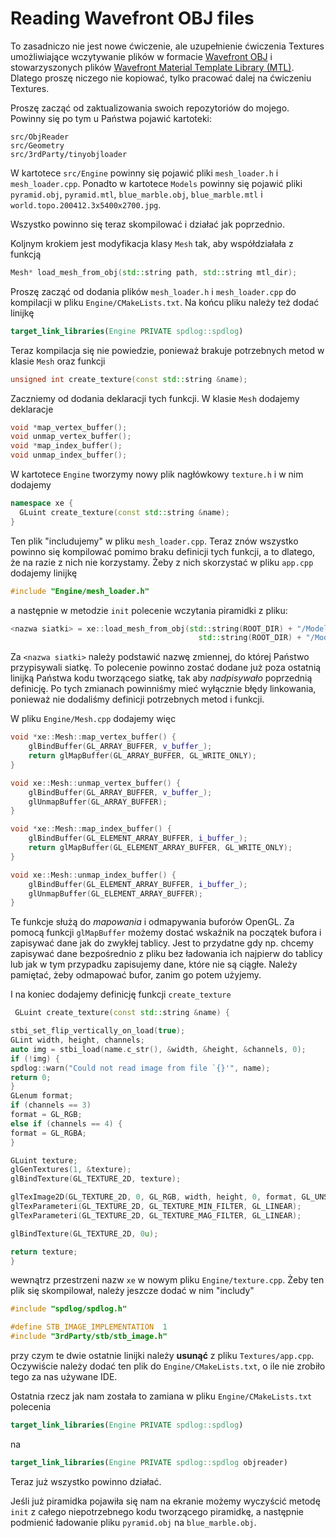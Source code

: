 # Reading  Wavefront OBJ files

To zasadniczo nie jest nowe ćwiczenie, ale uzupełnienie ćwiczenia Textures umożliwiające wczytywanie plików w
formacie [Wavefront OBJ](http://paulbourke.net/dataformats/obj/) i stowarzyszonych
plików [Wavefront Material Template Library (MTL)](http://paulbourke.net/dataformats/mtl/). Dlatego proszę niczego nie
kopiować, tylko pracować dalej na ćwiczeniu Textures.

Proszę zacząć od zaktualizowania swoich repozytoriów do mojego. Powinny się po tym u Państwa pojawić kartoteki:

```text
src/ObjReader
src/Geometry
src/3rdParty/tinyobjloader
```

W kartotece `src/Engine` powinny się pojawić pliki `mesh_loader.h` i `mesh_loader.cpp`. Ponadto w kartotece `Models`
powinny się pojawić pliki
`pyramid.obj`, `pyramid.mtl`, `blue_marble.obj`, `blue_marble.mtl` i `world.topo.200412.3x5400x2700.jpg`.

Wszystko powinno się teraz skompilować i działać jak poprzednio.

Koljnym krokiem jest modyfikacja klasy  `Mesh` tak, aby współdziałała z funkcją

```c++
Mesh* load_mesh_from_obj(std::string path, std::string mtl_dir);
```

Proszę zacząć od dodania plików `mesh_loader.h` i `mesh_loader.cpp`  do kompilacji w pliku `Engine/CMakeLists.txt`.
Na końcu pliku należy też dodać linijkę

```cmake
target_link_libraries(Engine PRIVATE spdlog::spdlog)
```

Teraz kompilacja się nie powiedzie, ponieważ brakuje potrzebnych metod w klasie `Mesh` oraz funkcji

```c++
unsigned int create_texture(const std::string &name);
```

Zaczniemy od dodania deklaracji tych funkcji. W klasie `Mesh` dodajemy deklaracje

```c++
void *map_vertex_buffer();
void unmap_vertex_buffer();
void *map_index_buffer();
void unmap_index_buffer();
```

W kartotece `Engine` tworzymy nowy plik nagłówkowy `texture.h` i w nim dodajemy

```c++
namespace xe {
  GLuint create_texture(const std::string &name);
}
```

Ten plik "includujemy" w pliku `mesh_loader.cpp`. Teraz znów wszystko powinno się kompilować pomimo braku definicji
tych funkcji, a to dlatego, że na razie z nich nie korzystamy. Żeby z nich skorzystać w pliku `app.cpp` dodajemy
linijkę

```c++
#include "Engine/mesh_loader.h"
```

a następnie w
metodzie `init` polecenie wczytania piramidki z pliku:

```c++
<nazwa siatki> = xe::load_mesh_from_obj(std::string(ROOT_DIR) + "/Models/pyramid.obj",
                                          std::string(ROOT_DIR) + "/Models");
```

Za `<nazwa siatki>`  należy podstawić nazwę zmiennej, do której Państwo przypisywali siatkę. To polecenie powinno zostać
dodane już poza ostatnią linijką Państwa kodu tworzącego siatkę, tak aby _nadpisywało_ poprzednią definicję.
Po tych zmianach powinniśmy mieć wyłącznie błędy linkowania, ponieważ nie dodaliśmy definicji potrzebnych metod i
funkcji.

W pliku `Engine/Mesh.cpp` dodajemy więc

```c++
void *xe::Mesh::map_vertex_buffer() {
    glBindBuffer(GL_ARRAY_BUFFER, v_buffer_);
    return glMapBuffer(GL_ARRAY_BUFFER, GL_WRITE_ONLY);
}

void xe::Mesh::unmap_vertex_buffer() {
    glBindBuffer(GL_ARRAY_BUFFER, v_buffer_);
    glUnmapBuffer(GL_ARRAY_BUFFER);
}

void *xe::Mesh::map_index_buffer() {
    glBindBuffer(GL_ELEMENT_ARRAY_BUFFER, i_buffer_);
    return glMapBuffer(GL_ELEMENT_ARRAY_BUFFER, GL_WRITE_ONLY);
}

void xe::Mesh::unmap_index_buffer() {
    glBindBuffer(GL_ELEMENT_ARRAY_BUFFER, i_buffer_);
    glUnmapBuffer(GL_ELEMENT_ARRAY_BUFFER);
}
```

Te funkcje służą do _mapowania_ i odmapywania buforów OpenGL. Za pomocą funkcji `glMapBuffer` możemy dostać wskaźnik na
początek bufora i zapisywać dane jak do zwykłej tablicy. Jest to przydatne gdy np. chcemy zapisywać dane bezpośrednio z
pliku bez ładowania ich najpierw do tablicy lub jak w tym przypadku zapisujemy dane, które nie są ciągłe. Należy
pamiętać, żeby odmapować bufor, zanim go potem użyjemy.

I na koniec dodajemy definicję funkcji `create_texture`

```c++
 GLuint create_texture(const std::string &name) {

stbi_set_flip_vertically_on_load(true);
GLint width, height, channels;
auto img = stbi_load(name.c_str(), &width, &height, &channels, 0);
if (!img) {
spdlog::warn("Could not read image from file `{}'", name);
return 0;
}
GLenum format;
if (channels == 3)
format = GL_RGB;
else if (channels == 4) {
format = GL_RGBA;
}

GLuint texture;
glGenTextures(1, &texture);
glBindTexture(GL_TEXTURE_2D, texture);

glTexImage2D(GL_TEXTURE_2D, 0, GL_RGB, width, height, 0, format, GL_UNSIGNED_BYTE, img);
glTexParameteri(GL_TEXTURE_2D, GL_TEXTURE_MIN_FILTER, GL_LINEAR);
glTexParameteri(GL_TEXTURE_2D, GL_TEXTURE_MAG_FILTER, GL_LINEAR);

glBindTexture(GL_TEXTURE_2D, 0u);

return texture;
}
```
wewnątrz przestrzeni nazw `xe` w nowym pliku `Engine/texture.cpp`. Żeby ten plik się skompilował, należy jeszcze
dodać w nim "includy"

```c++
#include "spdlog/spdlog.h"

#define STB_IMAGE_IMPLEMENTATION  1
#include "3rdParty/stb/stb_image.h"
```

przy czym te dwie ostatnie linijki należy __usunąć__ z pliku `Textures/app.cpp`.  Oczywiście należy dodać ten plik do `Engine/CMakeLists.txt`, o ile nie zrobiło tego za nas używane IDE. 

Ostatnia rzecz jak nam została to zamiana w pliku `Engine/CMakeLists.txt` polecenia

```cmake
target_link_libraries(Engine PRIVATE spdlog::spdlog)
```

na

```cmake
target_link_libraries(Engine PRIVATE spdlog::spdlog objreader)
```

Teraz już wszystko powinno działać.

Jeśli już piramidka pojawiła się nam na ekranie możemy wyczyścić metodę `init` z całego niepotrzebnego kodu
tworzącego piramidkę, a następnie podmienić ładowanie pliku `pyramid.obj` na `blue_marble.obj`. 